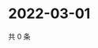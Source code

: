 # 2022-03-01

共 0 条

<!-- BEGIN WEIBO -->
<!-- 最后更新时间 Tue Mar 01 2022 17:19:27 GMT+0800 (China Standard Time) -->

<!-- END WEIBO -->
